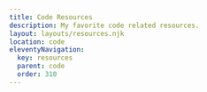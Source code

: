 ```yaml
---
title: Code Resources
description: My favorite code related resources.
layout: layouts/resources.njk
location: code
eleventyNavigation:
  key: resources
  parent: code
  order: 310
---
```

